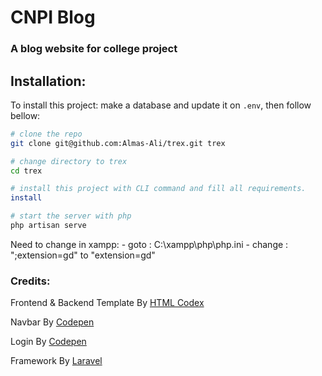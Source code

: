 # CNPI Blog

### A blog website for college project


## Installation:
To install this project:
make a database and update it on `.env`, then follow bellow:

```bash
# clone the repo
git clone git@github.com:Almas-Ali/trex.git trex

# change directory to trex
cd trex

# install this project with CLI command and fill all requirements.
install

# start the server with php
php artisan serve
```

Need to change in xampp: 
    - goto : C:\xampp\php\php.ini
    - change : ";extension=gd" to "extension=gd"

### Credits:
<p>Frontend & Backend Template By <a href="https://htmlcodex.com">HTML Codex</a></p>
<p>Navbar By <a href="https://codepen.io/acarlie/pen/JjPKmmV">Codepen</a></p>
<p>Login By <a href="https://codepen.io/KY64/pen/jJdwBp">Codepen</a></p>
<p>Framework By <a href="https://laravel.com">Laravel</a></p>
